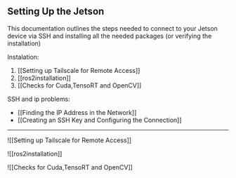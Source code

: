 ## Setting Up the Jetson

This documentation outlines the steps needed to connect to your Jetson device via SSH and installing all the needed packages (or verifying the installation)

Instalation:

 1. [[Setting up Tailscale for Remote Access]]
 2. [[ros2installation]]
 3. [[Checks for Cuda,TensoRT and OpenCV]]

SSH and ip problems:
- [[Finding the IP Address in the Network]]
- [[Creating an SSH Key and Configuring the Connection]]



---



![[Setting up Tailscale for Remote Access]]



![[ros2installation]]



![[Checks for Cuda,TensoRT and OpenCV]]